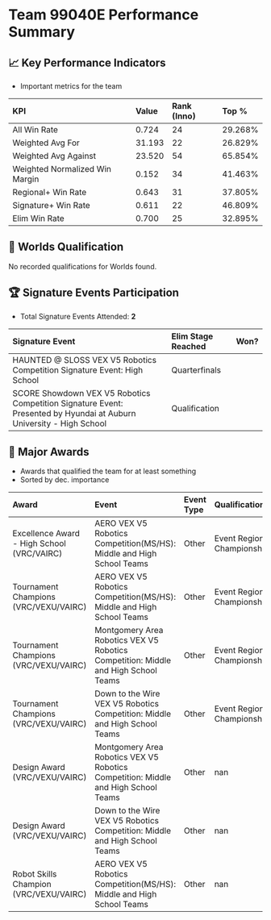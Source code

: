 # Team 99040E Performance Summary

## 📈 Key Performance Indicators
- Important metrics for the team

| KPI | Value | Rank (Inno) | Top % |
|:---|:-----|:----|:-----|
| All Win Rate | 0.724 | 24 | 29.268% |
| Weighted Avg For | 31.193 | 22 | 26.829% |
| Weighted Avg Against | 23.520 | 54 | 65.854% |
| Weighted Normalized Win Margin | 0.152 | 34 | 41.463% |
| Regional+ Win Rate | 0.643 | 31 | 37.805% |
| Signature+ Win Rate | 0.611 | 22 | 46.809% |
| Elim Win Rate | 0.700 | 25 | 32.895% |


## 🎯 Worlds Qualification
No recorded qualifications for Worlds found.

## 🏆 Signature Events Participation
- Total Signature Events Attended: **2**

| Signature Event | Elim Stage Reached | Won? |
|:----------------|:-------------------|:----|
| HAUNTED @ SLOSS VEX V5 Robotics Competition Signature Event: High School | Quarterfinals |  |
| SCORE Showdown VEX V5 Robotics Competition Signature Event: Presented by Hyundai at Auburn University - High School | Qualification |  |


## 🥇 Major Awards
- Awards that qualified the team for at least something
- Sorted by dec. importance

| Award | Event | Event Type | Qualification |
|:------|:------|:-----------|:--------------|
| Excellence Award - High School (VRC/VAIRC) | AERO VEX V5 Robotics Competition(MS/HS): Middle and High School Teams | Other | Event Region Championship |
| Tournament Champions (VRC/VEXU/VAIRC) | AERO VEX V5 Robotics Competition(MS/HS): Middle and High School Teams | Other | Event Region Championship |
| Tournament Champions (VRC/VEXU/VAIRC) | Montgomery Area Robotics VEX V5 Robotics Competition: Middle and High School Teams | Other | Event Region Championship |
| Tournament Champions (VRC/VEXU/VAIRC) | Down to the Wire VEX V5 Robotics Competition: Middle and High School Teams | Other | Event Region Championship |
| Design Award (VRC/VEXU/VAIRC) | Montgomery Area Robotics VEX V5 Robotics Competition: Middle and High School Teams | Other | nan |
| Design Award (VRC/VEXU/VAIRC) | Down to the Wire VEX V5 Robotics Competition: Middle and High School Teams | Other | nan |
| Robot Skills Champion (VRC/VEXU/VAIRC) | AERO VEX V5 Robotics Competition(MS/HS): Middle and High School Teams | Other | nan |

